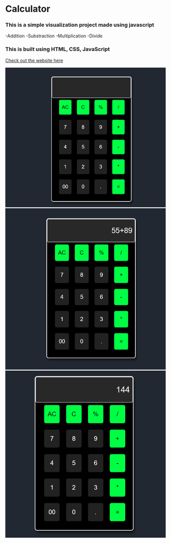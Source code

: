 # Calculator
### This is a simple visualization project made using javascript 
-Addition
-Substraction
-Multiplication
-Divide

### This is built using HTML, CSS, JavaScript <br/>

[Check out the website here]()

<img src="img/img1.png"> <br/>
<img src="img/img2.png"> <br/>
<img src="img/img3.png"> <br/>
